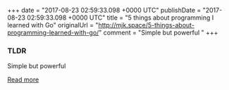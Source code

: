 +++
date = "2017-08-23 02:59:33.098 +0000 UTC"
publishDate = "2017-08-23 02:59:33.098 +0000 UTC"
title = "5 things about programming I learned with Go"
originalUrl = "http://mjk.space/5-things-about-programming-learned-with-go/"
comment = "Simple but powerful "
+++

### TLDR

Simple but powerful

[Read more](http://mjk.space/5-things-about-programming-learned-with-go/)
